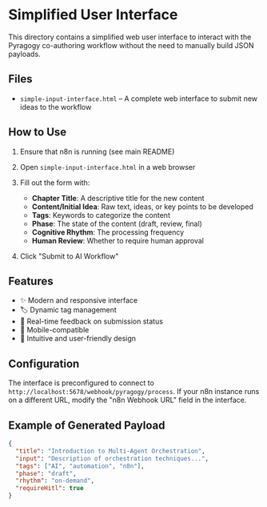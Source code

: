 # Simplified User Interface

This directory contains a simplified web user interface to interact with the Pyragogy co-authoring workflow without the need to manually build JSON payloads.

## Files

* `simple-input-interface.html` – A complete web interface to submit new ideas to the workflow

## How to Use

1. Ensure that n8n is running (see main README)
2. Open `simple-input-interface.html` in a web browser
3. Fill out the form with:

   * **Chapter Title**: A descriptive title for the new content
   * **Content/Initial Idea**: Raw text, ideas, or key points to be developed
   * **Tags**: Keywords to categorize the content
   * **Phase**: The state of the content (draft, review, final)
   * **Cognitive Rhythm**: The processing frequency
   * **Human Review**: Whether to require human approval
4. Click "Submit to AI Workflow"

## Features

* ✨ Modern and responsive interface
* 🏷️ Dynamic tag management
* 🔄 Real-time feedback on submission status
* 📱 Mobile-compatible
* 🎨 Intuitive and user-friendly design

## Configuration

The interface is preconfigured to connect to `http://localhost:5678/webhook/pyragogy/process`. If your n8n instance runs on a different URL, modify the "n8n Webhook URL" field in the interface.

## Example of Generated Payload

```json
{
  "title": "Introduction to Multi-Agent Orchestration",
  "input": "Description of orchestration techniques...",
  "tags": ["AI", "automation", "n8n"],
  "phase": "draft",
  "rhythm": "on-demand",
  "requireHitl": true
}
```
